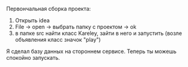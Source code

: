 Первончальная сборка проекта:
1) Открыть idea
2) File -> open -> выбрать папку с проектом -> ok
4) в папке src найти класс Kareley, зайти в него и запустить (возле объявления класс значок "play") 

Я сделал базу данных на стороннем сервисе. Теперь ты можешь спокойно запускать.
